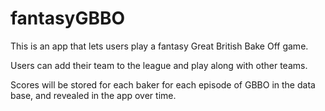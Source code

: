 # fantasyGBBO

This is an app that lets users play a fantasy Great British Bake Off game.

Users can add their team to the league and play along with other teams. 

Scores will be stored for each baker for each episode of GBBO in the data base, and
revealed in the app over time.